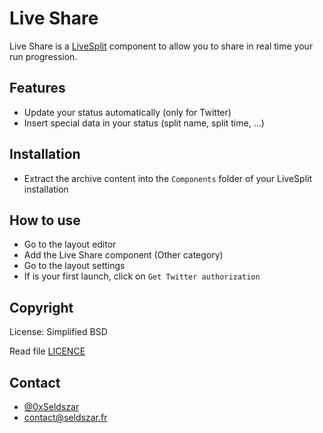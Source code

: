 Live Share
==========

Live Share is a [LiveSplit](http://livesplit.org) component to allow you to share in real time your run progression.

Features
--------

- Update your status automatically (only for Twitter)
- Insert special data in your status (split name, split time, ...)

Installation
------------

- Extract the archive content into the `Components` folder of your LiveSplit installation

How to use
----------

- Go to the layout editor
- Add the Live Share component (Other category)
- Go to the layout settings
- If is your first launch, click on `Get Twitter authorization`

Copyright
---------

License: Simplified BSD

Read file [LICENCE](LICENCE)

Contact
-------

- [@0xSeldszar](https://twitter.com/0xSeldszar)
- [contact@seldszar.fr](contact@seldszar.fr)

